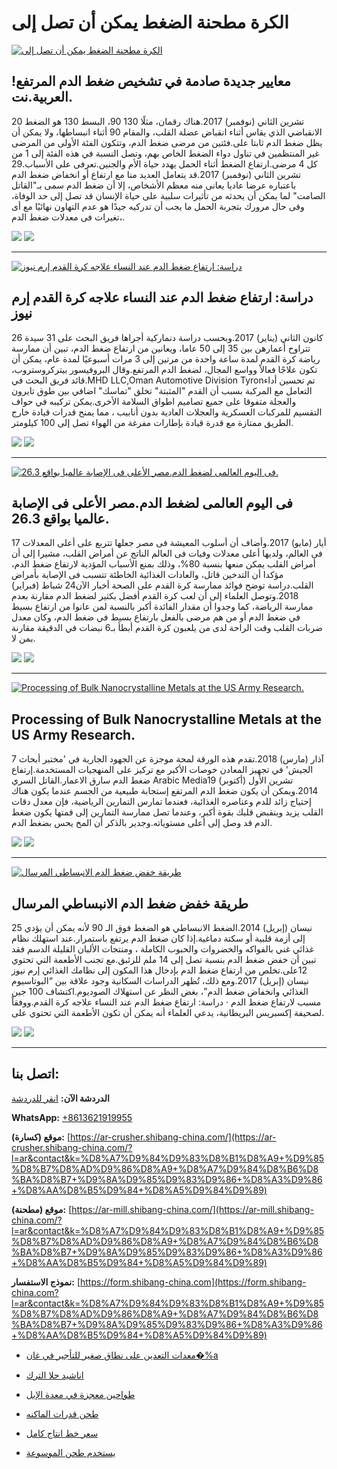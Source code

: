 # الكرة مطحنة الضغط يمكن أن تصل إلى

<a href="https://swt.shibang-china.com/?l=ar&img&k=%D8%A7%D9%84%D9%83%D8%B1%D8%A9+%D9%85%D8%B7%D8%AD%D9%86%D8%A9+%D8%A7%D9%84%D8%B6%D8%BA%D8%B7+%D9%8A%D9%85%D9%83%D9%86+%D8%A3%D9%86+%D8%AA%D8%B5%D9%84+%D8%A5%D9%84%D9%89" target="_blank">![الكرة مطحنة الضغط يمكن أن تصل إلى](http://static.shibang-china.com/all-800x300/527.jpg)</a>

## معايير جديدة صادمة في تشخيص ضغط الدم المرتفع! العربية.نت.
20 تشرين الثاني (نوفمبر) 2017.هناك رقمان، مثلًا 130 90، البسط 130 هو الضغط الانقباضي الذي يقاس أثناء انقباض عضلة القلب، والمقام 90 أثناء انبساطها، ولا يمكن أن يظل ضغط الدم ثابتا على.فئتين من مرضى ضغط الدم، وتتكون الفئة الأولى من المرضى غير المنتظمين في تناول دواء الضغط الخاص بهم، وتصل النسبة في هذه الفئة إلى 1 من كل 4 مرضى.ارتفاع الضغط أثناء الحمل يهدد حياة الأم والجنين.تعرفى على الأسباب.29 تشرين الثاني (نوفمبر) 2017.قد يتعامل العديد منا مع ارتفاع أو انخفاض ضغط الدم باعتباره عرضا عاديا يعانى منه معظم الأشخاص، إلا أن ضغط الدم سمى بـ&quot;القاتل الصامت&quot; لما يمكن أن يحدثه من تأثيرات سلبية على حياة الإنسان قد تصل إلى حد الوفاة، وفى حال مرورك بتجربة الحمل ما يجب أن تدركيه جيدًا هو عدم التهاون نهائيًا مع أى تغيرات فى معدلات ضغط الدم،.


<a href="https://whatsapp.shibangsoft.com/WhatsApp.php" target="_blank" title="WhatsApp">![](http://static.shibang-china.com/icon/whatsapp.png)</a> <a href="https://swt.shibang-china.com/?l=ar&icon&k=%D8%A7%D9%84%D9%83%D8%B1%D8%A9+%D9%85%D8%B7%D8%AD%D9%86%D8%A9+%D8%A7%D9%84%D8%B6%D8%BA%D8%B7+%D9%8A%D9%85%D9%83%D9%86+%D8%A3%D9%86+%D8%AA%D8%B5%D9%84+%D8%A5%D9%84%D9%89" target="_blank">![](http://static.shibang-china.com/icon/chat-ar.png)</a>

---

<a href="https://swt.shibang-china.com/?l=ar&img&k=%D8%A7%D9%84%D9%83%D8%B1%D8%A9+%D9%85%D8%B7%D8%AD%D9%86%D8%A9+%D8%A7%D9%84%D8%B6%D8%BA%D8%B7+%D9%8A%D9%85%D9%83%D9%86+%D8%A3%D9%86+%D8%AA%D8%B5%D9%84+%D8%A5%D9%84%D9%89" target="_blank">![دراسة: ارتفاع ضغط الدم عند النساء علاجه كرة القدم إرم نيوز‎](http://static.shibang-china.com/all-800x300/677.jpg)</a>

## دراسة: ارتفاع ضغط الدم عند النساء علاجه كرة القدم إرم نيوز‎
26 كانون الثاني (يناير) 2017.وبحسب دراسة دنماركية أجراها فريق البحث على 31 سيدة تتراوح أعمارهن بين 35 إلى 50 عاما، ويعانين من ارتفاع ضغط الدم، تبين أن ممارسة رياضة كرة القدم لمدة ساعة واحدة من مرتين إلى 3 مرات أسبوعيًا لمدة عام، يمكن أن تكون علاجًا فعالاً وواسع المجال، لضغط الدم المرتفع.وقال البروفيسور بيتركروستروب، قائد فريق البحث في.MHD LLC,Oman Automotive Division Tyronتم تحسين أداء التعامل مع المركبة بسبب أن القدم &quot;المثبتة&quot; تخلق &quot;تماسك&quot; اضافي بين طوق تايرون والعجلة متفوقا على جميع تصاميم اطواق السلامة الأخرى.يمكن تركيبه في حواف التقسيم للمركبات العسكرية والعجلات العادية بدون أنابيب ، مما يمنح قدرات قيادة خارج الطريق ممتازة مع قدرة قيادة بإطارات مفرغة من الهواء تصل إلى 100 كيلومتر.


<a href="https://whatsapp.shibangsoft.com/WhatsApp.php" target="_blank" title="WhatsApp">![](http://static.shibang-china.com/icon/whatsapp.png)</a> <a href="https://swt.shibang-china.com/?l=ar&icon&k=%D8%A7%D9%84%D9%83%D8%B1%D8%A9+%D9%85%D8%B7%D8%AD%D9%86%D8%A9+%D8%A7%D9%84%D8%B6%D8%BA%D8%B7+%D9%8A%D9%85%D9%83%D9%86+%D8%A3%D9%86+%D8%AA%D8%B5%D9%84+%D8%A5%D9%84%D9%89" target="_blank">![](http://static.shibang-china.com/icon/chat-ar.png)</a>

---

<a href="https://swt.shibang-china.com/?l=ar&img&k=%D8%A7%D9%84%D9%83%D8%B1%D8%A9+%D9%85%D8%B7%D8%AD%D9%86%D8%A9+%D8%A7%D9%84%D8%B6%D8%BA%D8%B7+%D9%8A%D9%85%D9%83%D9%86+%D8%A3%D9%86+%D8%AA%D8%B5%D9%84+%D8%A5%D9%84%D9%89" target="_blank">![فى اليوم العالمى لضغط الدم.مصر الأعلى فى الإصابة عالميا بواقع 26.3.](http://static.shibang-china.com/all-800x300/255.jpg)</a>

## فى اليوم العالمى لضغط الدم.مصر الأعلى فى الإصابة عالميا بواقع 26.3.
17 أيار (مايو) 2017.وأضاف أن أسلوب المعيشة فى مصر جعلها تتربع على أعلى المعدلات فى العالم، ولديها أعلى معدلات وفيات فى العالم الناتج عن أمراض القلب، مشيرا إلى أن أمراض القلب يمكن منعها بنسبة 80%، وذلك بمنع الأسباب المؤدية لارتفاع ضغط الدم، مؤكدا أن التدخين قاتل، والعادات الغذائية الخاطئة تتسبب فى الإصابة بأمراض القلب.دراسة توضح فوائد ممارسة كرة القدم على الصحة أخبار الآن24 شباط (فبراير) 2018.وتوصل العلماء إلى أن لعب كرة القدم أفضل بكثير لضغط الدم مقارنة بعدم ممارسة الرياضة، كما وجدوا أن مقدار الفائدة أكبر بالنسبة لمن عانوا من ارتفاع بسيط في ضغط الدم أو من هم مرضى بالفعل بارتفاع بسيط في ضغط الدم، وكان معدل ضربات القلب وقت الراحة لدى من يلعبون كرة القدم أبطأ بـ6 نبضات في الدقيقة مقارنة بمن لا.


<a href="https://whatsapp.shibangsoft.com/WhatsApp.php" target="_blank" title="WhatsApp">![](http://static.shibang-china.com/icon/whatsapp.png)</a> <a href="https://swt.shibang-china.com/?l=ar&icon&k=%D8%A7%D9%84%D9%83%D8%B1%D8%A9+%D9%85%D8%B7%D8%AD%D9%86%D8%A9+%D8%A7%D9%84%D8%B6%D8%BA%D8%B7+%D9%8A%D9%85%D9%83%D9%86+%D8%A3%D9%86+%D8%AA%D8%B5%D9%84+%D8%A5%D9%84%D9%89" target="_blank">![](http://static.shibang-china.com/icon/chat-ar.png)</a>

---

<a href="https://swt.shibang-china.com/?l=ar&img&k=%D8%A7%D9%84%D9%83%D8%B1%D8%A9+%D9%85%D8%B7%D8%AD%D9%86%D8%A9+%D8%A7%D9%84%D8%B6%D8%BA%D8%B7+%D9%8A%D9%85%D9%83%D9%86+%D8%A3%D9%86+%D8%AA%D8%B5%D9%84+%D8%A5%D9%84%D9%89" target="_blank">![Processing of Bulk Nanocrystalline Metals at the US Army Research.](http://static.shibang-china.com/all-800x300/661.jpg)</a>

## Processing of Bulk Nanocrystalline Metals at the US Army Research.
7 آذار (مارس) 2018.تقدم هذه الورقة لمحة موجزة عن الجهود الجارية في &#39;مختبر أبحاث الجيش&#39; في تجهيز المعادن خوصات الأكبر مع تركيز على المنهجيات المستخدمة.إرتفاع ضغط الدم سارق الاعمار.القاتل السري Arabic Media19 تشرين الأول (أكتوبر) 2014.ويمكن أن يكون ضغط الدم المرتفع إستجابة طبيعية من الجسم عندما يكون هناك إحتياج زائد للدم وعناصره الغذائية، فعندما تمارس التمارين الرياضية، فإن معدل دقات القلب يزيد وينقبض قلبك بقوة أكبر، وعندما تصل ممارسة التمارين إلى قمتها يكون ضغط الدم قد وصل إلى أعلى مستوياته.وجدير بالذكر أن المخ يحس بضغط الدم.


<a href="https://whatsapp.shibangsoft.com/WhatsApp.php" target="_blank" title="WhatsApp">![](http://static.shibang-china.com/icon/whatsapp.png)</a> <a href="https://swt.shibang-china.com/?l=ar&icon&k=%D8%A7%D9%84%D9%83%D8%B1%D8%A9+%D9%85%D8%B7%D8%AD%D9%86%D8%A9+%D8%A7%D9%84%D8%B6%D8%BA%D8%B7+%D9%8A%D9%85%D9%83%D9%86+%D8%A3%D9%86+%D8%AA%D8%B5%D9%84+%D8%A5%D9%84%D9%89" target="_blank">![](http://static.shibang-china.com/icon/chat-ar.png)</a>

---

<a href="https://swt.shibang-china.com/?l=ar&img&k=%D8%A7%D9%84%D9%83%D8%B1%D8%A9+%D9%85%D8%B7%D8%AD%D9%86%D8%A9+%D8%A7%D9%84%D8%B6%D8%BA%D8%B7+%D9%8A%D9%85%D9%83%D9%86+%D8%A3%D9%86+%D8%AA%D8%B5%D9%84+%D8%A5%D9%84%D9%89" target="_blank">![طريقة خفض ضغط الدم الانبساطي المرسال](http://static.shibang-china.com/all-800x300/250.jpg)</a>

## طريقة خفض ضغط الدم الانبساطي المرسال
25 نيسان (إبريل) 2014.الضغط الانبساطي هو الضغط فوق الـ 90 لأنه يمكن أن يؤدي إلى أزمة قلبية أو سكتة دماغية.إذا كان ضغط الدم يرتفع باستمرار.عند استهلك نظام غذائي غني بالفواكه والخضروات والحبوب الكاملة ، ومنتجات الألبان القليلة الدسم فقد تبين أن خفض ضغط الدم بنسبة تصل إلى 14 ملم للزئبق.مع تجنب الأطعمة التي تحتوي على.تخلص من ارتفاع ضغط الدم بإدخال هذا المكون إلى نظامك الغذائي إرم نيوز‎12 نيسان (إبريل) 2017.ومع ذلك، تُظهر الدراسات السكانية وجود علاقة بين “البوتاسيوم الغذائي وانخفاض ضغط الدم”، بغض النظر عن استهلاك الصوديوم.اكتشاف 100 جين مسبب لارتفاع ضغط الدم &middot; دراسة: ارتفاع ضغط الدم عند النساء علاجه كرة القدم.ووفقاً لصحيفة إكسبريس البريطانية، يدعي العلماء أنه يمكن أن تكون الأطعمة التي تحتوي على.


<a href="https://whatsapp.shibangsoft.com/WhatsApp.php" target="_blank" title="WhatsApp">![](http://static.shibang-china.com/icon/whatsapp.png)</a> <a href="https://swt.shibang-china.com/?l=ar&icon&k=%D8%A7%D9%84%D9%83%D8%B1%D8%A9+%D9%85%D8%B7%D8%AD%D9%86%D8%A9+%D8%A7%D9%84%D8%B6%D8%BA%D8%B7+%D9%8A%D9%85%D9%83%D9%86+%D8%A3%D9%86+%D8%AA%D8%B5%D9%84+%D8%A5%D9%84%D9%89" target="_blank">![](http://static.shibang-china.com/icon/chat-ar.png)</a>

---
## اتصل بنا:

**الدردشة الآن:** [انقر للدردشة](https://swt.shibang-china.com?l=ar&contact&k=%D8%A7%D9%84%D9%83%D8%B1%D8%A9+%D9%85%D8%B7%D8%AD%D9%86%D8%A9+%D8%A7%D9%84%D8%B6%D8%BA%D8%B7+%D9%8A%D9%85%D9%83%D9%86+%D8%A3%D9%86+%D8%AA%D8%B5%D9%84+%D8%A5%D9%84%D9%89)

**WhatsApp:**  [+8613621919955](https://whatsapp.shibangsoft.com/WhatsApp.php)

**موقع (كسارة):** [https://ar-crusher.shibang-china.com/](https://ar-crusher.shibang-china.com/?l=ar&contact&k=%D8%A7%D9%84%D9%83%D8%B1%D8%A9+%D9%85%D8%B7%D8%AD%D9%86%D8%A9+%D8%A7%D9%84%D8%B6%D8%BA%D8%B7+%D9%8A%D9%85%D9%83%D9%86+%D8%A3%D9%86+%D8%AA%D8%B5%D9%84+%D8%A5%D9%84%D9%89)

**موقع (مطحنة):** [https://ar-mill.shibang-china.com/](https://ar-mill.shibang-china.com/?l=ar&contact&k=%D8%A7%D9%84%D9%83%D8%B1%D8%A9+%D9%85%D8%B7%D8%AD%D9%86%D8%A9+%D8%A7%D9%84%D8%B6%D8%BA%D8%B7+%D9%8A%D9%85%D9%83%D9%86+%D8%A3%D9%86+%D8%AA%D8%B5%D9%84+%D8%A5%D9%84%D9%89)

**نموذج الاستفسار:** [https://form.shibang-china.com](https://form.shibang-china.com?l=ar&contact&k=%D8%A7%D9%84%D9%83%D8%B1%D8%A9+%D9%85%D8%B7%D8%AD%D9%86%D8%A9+%D8%A7%D9%84%D8%B6%D8%BA%D8%B7+%D9%8A%D9%85%D9%83%D9%86+%D8%A3%D9%86+%D8%AA%D8%B5%D9%84+%D8%A5%D9%84%D9%89)

* [معدات التعدين على نطاق صغير للتأجير في غان�%a](../22/%D9%85%D8%B9%D8%AF%D8%A7%D8%AA%20%D8%A7%D9%84%D8%AA%D8%B9%D8%AF%D9%8A%D9%86%20%D8%B9%D9%84%D9%89%20%D9%86%D8%B7%D8%A7%D9%82%20%D8%B5%D8%BA%D9%8A%D8%B1%20%D9%84%D9%84%D8%AA%D8%A3%D8%AC%D9%8A%D8%B1%20%D9%81%D9%8A%20%D8%BA%D8%A7%D9%86%EF%BF%BD%25a.md)

* [اناشيد حلا الترك](../21/%D8%A7%D9%86%D8%A7%D8%B4%D9%8A%D8%AF%20%D8%AD%D9%84%D8%A7%20%D8%A7%D9%84%D8%AA%D8%B1%D9%83.md)

* [طواحين معجزة في معدة الإبل](../22/%D8%B7%D9%88%D8%A7%D8%AD%D9%8A%D9%86%20%D9%85%D8%B9%D8%AC%D8%B2%D8%A9%20%D9%81%D9%8A%20%D9%85%D8%B9%D8%AF%D8%A9%20%D8%A7%D9%84%D8%A5%D8%A8%D9%84.md)

* [طحن قدرات الماكنه](../24/%D8%B7%D8%AD%D9%86%20%D9%82%D8%AF%D8%B1%D8%A7%D8%AA%20%D8%A7%D9%84%D9%85%D8%A7%D9%83%D9%86%D9%87.md)

* [سعر خط انتاج كامل](../22/%D8%B3%D8%B9%D8%B1%20%D8%AE%D8%B7%20%D8%A7%D9%86%D8%AA%D8%A7%D8%AC%20%D9%83%D8%A7%D9%85%D9%84.md)

* [يستخدم طحن الموسوعة](../24/%D9%8A%D8%B3%D8%AA%D8%AE%D8%AF%D9%85%20%D8%B7%D8%AD%D9%86%20%D8%A7%D9%84%D9%85%D9%88%D8%B3%D9%88%D8%B9%D8%A9.md)